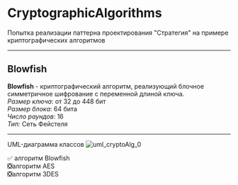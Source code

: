 # CryptographicAlgorithms
Попытка реализации паттерна проектирования "Стратегия" на примере криптографических алгоритмов
____
## Blowfish
**Blowfish** - криптографический алгоритм, реализующий блочное симметричное шифрование с переменной длиной ключа.    
*Размер ключа*: от 32 до 448 бит    
*Размер блока*: 64 бита    
*Число раундов*: 16    
*Тип:* Сеть Фейстеля    
____
UML-диаграмма классов
![uml_cryptoAlg_0](https://user-images.githubusercontent.com/80464776/111818420-335a0c00-88f0-11eb-9973-18246044e56b.png)

:white_check_mark: алгоритм Blowfish   
:negative_squared_cross_mark:алгоритм AES   
:negative_squared_cross_mark:алгоритм 3DES   

